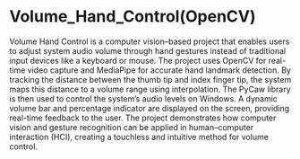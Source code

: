# Volume_Hand_Control(OpenCV)
Volume Hand Control is a computer vision–based project that enables users to adjust system audio volume through hand gestures instead of traditional input devices like a keyboard or mouse. The project uses OpenCV for real-time video capture and MediaPipe for accurate hand landmark detection. By tracking the distance between the thumb tip and index finger tip, the system maps this distance to a volume range using interpolation. The PyCaw library is then used to control the system’s audio levels on Windows.
A dynamic volume bar and percentage indicator are displayed on the screen, providing real-time feedback to the user. The project demonstrates how computer vision and gesture recognition can be applied in human–computer interaction (HCI), creating a touchless and intuitive method for volume control.
